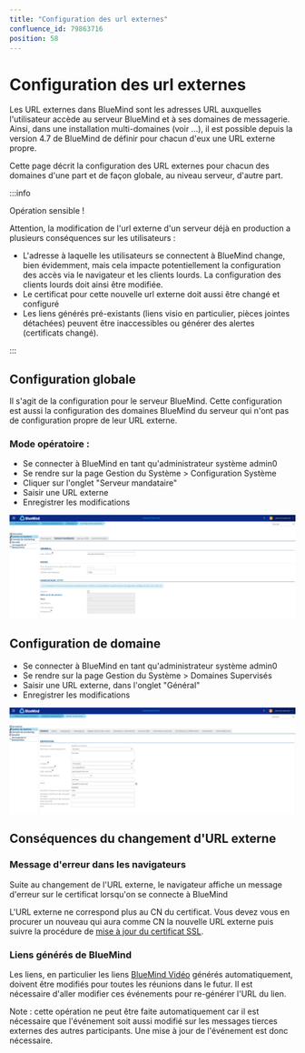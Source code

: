 ```yaml
---
title: "Configuration des url externes"
confluence_id: 79863716
position: 58
---
```

# Configuration des url externes


Les URL externes dans BlueMind sont les adresses URL auxquelles l'utilisateur accède au serveur BlueMind et à ses domaines de messagerie. Ainsi, dans une installation multi-domaines (voir ...), il est possible depuis la version 4.7 de BlueMind de définir pour chacun d'eux une URL externe propre.

Cette page décrit la configuration des URL externes pour chacun des domaines d'une part et de façon globale, au niveau serveur, d'autre part.


:::info

Opération sensible !

Attention, la modification de l'url externe d'un serveur déjà en production a plusieurs conséquences sur les utilisateurs :

- L'adresse à laquelle les utilisateurs se connectent à BlueMind change, bien évidemment, mais cela impacte potentiellement la configuration des accès via le navigateur et les clients lourds. La configuration des clients lourds doit ainsi être modifiée.
- Le certificat pour cette nouvelle url externe doit aussi être changé et configuré
- Les liens générés pré-existants (liens visio en particulier, pièces jointes détachées) peuvent être inaccessibles ou générer des alertes (certificats changé).


:::


## Configuration globale

Il s'agit de la configuration pour le serveur BlueMind. Cette configuration est aussi la configuration des domaines BlueMind du serveur qui n'ont pas de configuration propre de leur URL externe.

### Mode opératoire :

- Se connecter à BlueMind en tant qu'administrateur système admin0
- Se rendre sur la page Gestion du Système > Configuration Système
- Cliquer sur l'onglet "Serveur mandataire"
- Saisir une URL externe
- Enregistrer les modifications


![](../../../attachments/79863716/79863719.png)


## Configuration de domaine


- Se connecter à BlueMind en tant qu'administrateur système admin0
- Se rendre sur la page Gestion du Système > Domaines Supervisés
- Saisir une URL externe, dans l'onglet "Général"
- Enregistrer les modifications


![](../../../attachments/79863716/79863718.png)


## Conséquences du changement d'URL externe

### Message d'erreur dans les navigateurs

Suite au changement de l'URL externe, le navigateur affiche un message d'erreur sur le certificat lorsqu'on se connecte à BlueMind

L'URL externe ne correspond plus au CN du certificat. Vous devez vous en procurer un nouveau qui aura comme CN la nouvelle URL externe puis suivre la procédure de [mise à jour du certificat SSL](https://forge.bluemind.net/confluence/display/DA/.Certificats+SSL+vBM-4).

### Liens générés de BlueMind

Les liens, en particulier les liens [BlueMind Vidéo](/Guide_de_l_administrateur/Configuration/Visioconférence_intégrée/Visioconférences_avec_BlueMind_Video/) générés automatiquement, doivent être modifiés pour toutes les réunions dans le futur. Il est nécessaire d'aller modifier ces événements pour re-générer l'URL du lien.

Note : cette opération ne peut être faite automatiquement car il est nécessaire que l'événement soit aussi modifié sur les messages tierces externes des autres participants. Une mise à jour de l'événement est donc nécessaire.

